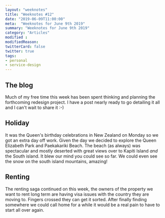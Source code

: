 ```yaml
---
layout: "weeknotes"
title: "Weeknotes #12"
date: "2019-06-09T11:00:00"
meta:  "Weeknotes for June 9th 2019"
summary: "Weeknotes for June 9th 2019"
category: "Articles"
modified :
modifiedReason:
twitterCard: false
twitter: true
tags:
- personal
- service-design
---
```


## The blog

Much of my free time this week has been spent thinking and planning the forthcoming redesign project. I have a post nearly ready to go detailing it all and I can't wait to share it :-)

## Holiday

It was the Queen's birthday celebrations in New Zealand on Monday so we got an extra day off work. Given the day we decided to explore the Queen Elizabeth Park and Paekakariki  Beach. The beach (as always) was spectacular and mostly deserted with great views over to Kapiti Island *and* the South island. It blew our mind you could see so far. We could even see the snow on the south island mountains, amazing!

## Renting

The renting saga continued on this week, the owners of the  property we want to rent long term are having visa issues with the country they are moving to. Fingers crossed they can get it sorted. After finally finding somewhere we could call home for a while it would be a real pain to have to start all over again.
